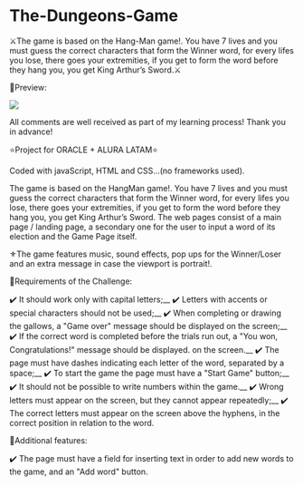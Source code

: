 # The-Dungeons-Game

⚔️The game is based on the Hang-Man game!. You have 7 lives and you must guess the correct characters that form the Winner word, for every lifes you lose, there goes your extremities, if you get to form the word before they hang you, you get King Arthur’s Sword.⚔️

🎥Preview:

![](https://github.com/ITurres/The-Dungeons-Game/blob/main/preview/The%20Dungeons%20Game%20-%20Preview%20(gif).gif)


All comments are well received as part of my learning process! Thank you in advance!

⭐Project for ORACLE + ALURA LATAM⭐

Coded with javaScript, HTML and CSS…(no frameworks used).

The game is based on the HangMan game!. You have 7 lives and you must guess the correct characters that form the Winner word, for every lifes you lose, there goes your extremities, if you get to form the word before they hang you, you get King Arthur’s Sword.
The web pages consist of a main page / landing page, a secondary one for the user to input a word of its election and the Game Page itself.

⚜️The game features music, sound effects, pop ups for the Winner/Loser and an extra message in case the viewport is portrait!.

🧿Requirements of the Challenge:

✔️ It should work only with capital letters;__
✔️ Letters with accents or special characters should not be used;__
✔️ When completing or drawing the gallows, a "Game over" message should be displayed on the screen;__
✔️ If the correct word is completed before the trials run out, a "You won, Congratulations!" message should be displayed. on the screen.__
✔️ The page must have dashes indicating each letter of the word, separated by a space;__
✔️ To start the game the page must have a "Start Game" button;__
✔️ It should not be possible to write numbers within the game.__
✔️ Wrong letters must appear on the screen, but they cannot appear repeatedly;__
✔️ The correct letters must appear on the screen above the hyphens, in the correct position in relation to the word.

🧿Additional features:

✔️ The page must have a field for inserting text in order to add new words to the game, and an "Add word" button.
